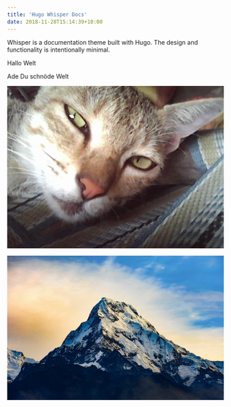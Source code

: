 ```yaml
---
title: 'Hugo Whisper Docs'
date: 2018-11-28T15:14:39+10:00
---
```


Whisper is a documentation theme built with Hugo. The design and functionality is intentionally minimal. 

Hallo Welt

Ade Du schnöde Welt

![cat!](static/Cat.jpeg "San Juan Mountains")

![mountain image](static/mountain.jpeg "Mountains")

